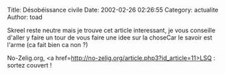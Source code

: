Title: Désobéissance civile
Date: 2002-02-26 02:26:55
Category: actualite
Author: toad

Skreel reste neutre mais je trouve cet article interessant, je vous conseille d'aller y faire un tour de vous faire une idee sur la choseCar le savoir est l'arme (ca fait bien ca non ?)

No-Zelig.org, <a href=http://no-zelig.org/article.php3?id_article=11>LSQ : sortez couvert !</a>